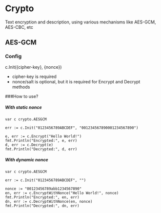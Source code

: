 # Crypto
Text encryption and description, using various mechanisms like AES-GCM, AES-CBC, etc

## AES-GCM
### Config
c.Init({cipher-key}, {nonce})
- cipher-key is required
- nonce/salt is optional, but it is required for Encrypt and Decrypt methods

###How to use?
##### With static nonce
````
var c crypto.AESGCM

err := c.Init("0123456789ABCDEF", "001234567890001234567890")

e, err := c.Encrypt("Hello World!")
fmt.Println("Encrypted:", e, err)
d, err := c.Decrypt(e)
fmt.Println("Decrypted:", d, err)
````

##### With dynamic nonce
````
var c crypto.AESGCM

err := c.Init("0123456789ABCDEF", "")

nonce := "00123456789abb1234567890"
en, err := c.EncryptWithNonce("Hello World!", nonce)
fmt.Println("Encrypted:", en, err)
dn, err := c.DecryptWithNonce(en, nonce)
fmt.Println("Decrypted:", dn, err)
````